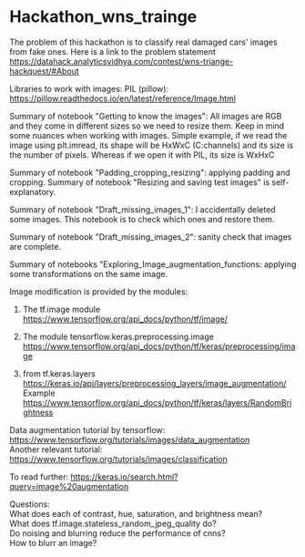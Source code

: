 # Hackathon_wns_trainge
The problem of this hackathon is to classify real damaged cars' images from fake ones. Here is a link to the problem statement https://datahack.analyticsvidhya.com/contest/wns-triange-hackquest/#About

Libraries to work with images:
PIL (pillow): https://pillow.readthedocs.io/en/latest/reference/Image.html

Summary of notebook "Getting to know the images":
All images are RGB and they come in different sizes so we need to resize them.
Keep in mind some nuances when working with images. Simple example, if we read the image using plt.imread, its shape will be HxWxC (C:channels) and its size is the number of pixels. Whereas if we open it with PIL, its size is WxHxC

Summary of notebook "Padding_cropping_resizing": applying padding and cropping. 
Summary of notebook "Resizing and saving test images" is self-explanatory.

Summary of notebook "Draft_missing_images_1": I accidentally deleted some images. This notebook is to check which ones and restore them. 

Summary of notebook "Draft_missing_images_2": sanity check that images are complete.

Summary of notebooks "Exploring_Image_augmentation_functions: applying some transformations on the same image. 

Image modification is provided by the modules:
1. The tf.image module https://www.tensorflow.org/api_docs/python/tf/image/
2. The module tensorflow.keras.preprocessing.image https://www.tensorflow.org/api_docs/python/tf/keras/preprocessing/image

3. from tf.keras.layers
https://keras.io/api/layers/preprocessing_layers/image_augmentation/ <br/>
Example https://www.tensorflow.org/api_docs/python/tf/keras/layers/RandomBrightness

Data augmentation tutorial by tensorflow: https://www.tensorflow.org/tutorials/images/data_augmentation <br/>
Another relevant tutorial: https://www.tensorflow.org/tutorials/images/classification 

To read further:
https://keras.io/search.html?query=image%20augmentation

Questions: <br/>
What does each of contrast, hue, saturation, and brightness mean? <br/>
What does tf.image.stateless_random_jpeg_quality do? <br/>
Do noising and blurring reduce the performance of cnns? <br/>
How to blurr an image? <br/>


